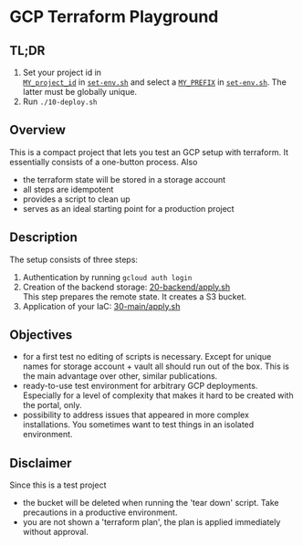 # GCP Terraform Playground

## TL;DR
1. Set your project id in  
[`MY_project_id`](./set-env.sh#L8)
in
[`set-env.sh`](./set-env.sh)
and select a
[`MY_PREFIX`](./set-env.sh#L7)
in
[`set-env.sh`](./20-tf-backend/set-env.sh).
The latter must be globally unique.
2. Run
        ```
        ./10-deploy.sh
        ```

## Overview
This is a compact project that lets you test an GCP setup with terraform.
It essentially consists of a one-button process.
Also
- the terraform state will be stored in a storage account
- all steps are idempotent
- provides a script to clean up
- serves as an ideal starting point for a production project

## Description
The setup consists of three steps:
1. Authentication by running `gcloud auth login`
2. Creation of the backend storage: [20-backend/apply.sh](./20-backend/apply.sh)  
  This step prepares the remote state. It creates a S3 bucket.
3. Application of your IaC: [30-main/apply.sh](./30-main/apply.sh)  

## Objectives
- for a first test no editing of scripts is necessary. Except for unique names for storage account + vault all should run out of the box. This is the main advantage over other, similar publications.
- ready-to-use test environment for arbitrary GCP deployments. Especially for a level of complexity that makes it hard to be created with the portal, only.
- possibility to address issues that appeared in more complex installations. You sometimes want to test things in an isolated environment.

## Disclaimer
Since this is a test project 
- the bucket will be deleted when running the 'tear down' script. Take precautions in a productive environment.
- you are not shown a 'terraform plan', the plan is applied immediately without approval.
